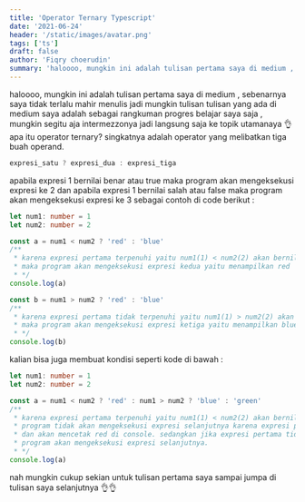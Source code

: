 ```yaml
---
title: 'Operator Ternary Typescript'
date: '2021-06-24'
header: '/static/images/avatar.png'
tags: ['ts']
draft: false
author: 'Fiqry choerudin'
summary: 'haloooo, mungkin ini adalah tulisan pertama saya di medium , sebenarnya saya tidak terlalu mahir menulis jadi mungkin tulisan tulisan yang ada di medium saya adalah sebagai rangkuman progres belajar saya saja , mungkin segitu aja intermezzonya jadi langsung saja ke topik utamanaya 👌.'
---
```


haloooo, mungkin ini adalah tulisan pertama saya di medium , sebenarnya saya tidak terlalu mahir menulis jadi mungkin tulisan tulisan yang ada di medium saya adalah sebagai rangkuman progres belajar saya saja , mungkin segitu aja intermezzonya jadi langsung saja ke topik utamanaya 👌
apa itu operator ternary? singkatnya adalah operator yang melibatkan tiga buah operand.

```ts
expresi_satu ? expresi_dua : expresi_tiga
```

apabila expresi 1 bernilai benar atau true maka program akan mengeksekusi expresi ke 2 dan apabila expresi 1 bernilai salah atau false maka program akan mengeksekusi expresi ke 3 sebagai contoh di code berikut :

```ts
let num1: number = 1
let num2: number = 2

const a = num1 < num2 ? 'red' : 'blue'
/**
 * karena expresi pertama terpenuhi yaitu num1(1) < num2(2) akan bernilai true
 * maka program akan mengeksekusi expresi kedua yaitu menampilkan red
 * */
console.log(a)

const b = num1 > num2 ? 'red' : 'blue'
/**
 * karena expresi pertama tidak terpenuhi yaitu num1(1) > num2(2) akan bernilai false
 * maka program akan mengeksekusi expresi ketiga yaitu menampilkan blue
 * */
console.log(b)
```

kalian bisa juga membuat kondisi seperti kode di bawah :

```ts
let num1: number = 1
let num2: number = 2

const a = num1 < num2 ? 'red' : num1 > num2 ? 'blue' : 'green'
/**
 * karena expresi pertama terpenuhi yaitu num1(1) < num2(2) akan bernilai true dan
 * program tidak akan mengeksekusi expresi selanjutnya karena expresi pertama terpenuhi
 * dan akan mencetak red di console. sedangkan jika expresi pertama tidak terpenuhi maka
 * program akan mengeksekusi expresi selanjutnya.
 * */
console.log(a)
```

nah mungkin cukup sekian untuk tulisan pertama saya sampai jumpa di tulisan saya selanjutnya 👌👌
